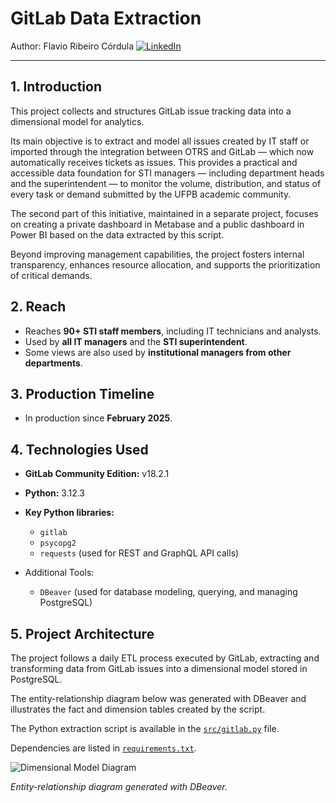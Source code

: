 # GitLab Data Extraction

Author: Flavio Ribeiro Córdula [![LinkedIn](https://img.shields.io/badge/LinkedIn--blue?style=flat-square&logo=linkedin&logoColor=white)](https://www.linkedin.com/in/cordulaflavio)

---

## 1. Introduction

This project collects and structures GitLab issue tracking data into a dimensional model for analytics.

Its main objective is to extract and model all issues created by IT staff or imported through the integration between OTRS and GitLab — which now automatically receives tickets as issues. This provides a practical and accessible data foundation for STI managers — including department heads and the superintendent — to monitor the volume, distribution, and status of every task or demand submitted by the UFPB academic community.

The second part of this initiative, maintained in a separate project, focuses on creating a private dashboard in Metabase and a public dashboard in Power BI based on the data extracted by this script.

Beyond improving management capabilities, the project fosters internal transparency, enhances resource allocation, and supports the prioritization of critical demands.

## 2. Reach

- Reaches **90+ STI staff members**, including IT technicians and analysts.
- Used by **all IT managers** and the **STI superintendent**.
- Some views are also used by **institutional managers from other departments**.

## 3. Production Timeline

- In production since **February 2025**.

## 4. Technologies Used

* **GitLab Community Edition:** v18.2.1
* **Python:** 3.12.3
* **Key Python libraries:**

  * `gitlab`
  * `psycopg2`
  * `requests` (used for REST and GraphQL API calls)

* Additional Tools:

  * `DBeaver` (used for database modeling, querying, and managing PostgreSQL)

## 5. Project Architecture

The project follows a daily ETL process executed by GitLab, extracting and transforming data from GitLab issues into a dimensional model stored in PostgreSQL.

The entity-relationship diagram below was generated with DBeaver and illustrates the fact and dimension tables created by the script.

The Python extraction script is available in the [`src/gitlab.py`](src/gitlab_data_extraction.py) file.  

Dependencies are listed in [`requirements.txt`](requirements.txt).


![Dimensional Model Diagram](https://github.com/cordulaflavio/gitlab-data-extraction/blob/main/images/dimensional_model.png)

*Entity-relationship diagram generated with DBeaver.*


